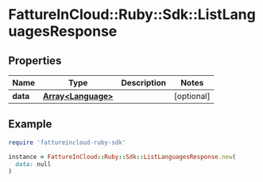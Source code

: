 # FattureInCloud::Ruby::Sdk::ListLanguagesResponse

## Properties

| Name | Type | Description | Notes |
| ---- | ---- | ----------- | ----- |
| **data** | [**Array&lt;Language&gt;**](Language.md) |  | [optional] |

## Example

```ruby
require 'fattureincloud-ruby-sdk'

instance = FattureInCloud::Ruby::Sdk::ListLanguagesResponse.new(
  data: null
)
```

